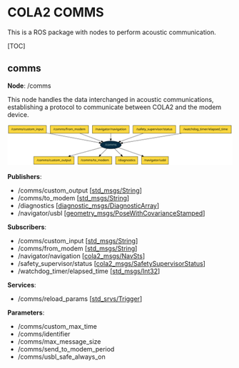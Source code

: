 # COLA2 COMMS

This is a ROS package with nodes to perform acoustic communication.

[TOC]

[//]: <> (comms start)

## comms

**Node**: /comms

This node handles the data interchanged in acoustic communications, establishing a protocol to communicate between COLA2 and the modem device.

![comms](doc/readme/comms.svg)

**Publishers**:

* /comms/custom_output [[std_msgs/String](http://docs.ros.org/melodic/api/std_msgs/html/msg/String.html)]
* /comms/to_modem [[std_msgs/String](http://docs.ros.org/melodic/api/std_msgs/html/msg/String.html)]
* /diagnostics [[diagnostic_msgs/DiagnosticArray](http://docs.ros.org/melodic/api/diagnostic_msgs/html/msg/DiagnosticArray.html)]
* /navigator/usbl [[geometry_msgs/PoseWithCovarianceStamped](http://docs.ros.org/melodic/api/geometry_msgs/html/msg/PoseWithCovarianceStamped.html)]

**Subscribers**:

* /comms/custom_input [[std_msgs/String](http://docs.ros.org/melodic/api/std_msgs/html/msg/String.html)]
* /comms/from_modem [[std_msgs/String](http://docs.ros.org/melodic/api/std_msgs/html/msg/String.html)]
* /navigator/navigation [[cola2_msgs/NavSts](http://api.iquarobotics.com/202010/api/cola2_msgs/html/msg/NavSts.html)]
* /safety_supervisor/status [[cola2_msgs/SafetySupervisorStatus](http://api.iquarobotics.com/202010/api/cola2_msgs/html/msg/SafetySupervisorStatus.html)]
* /watchdog_timer/elapsed_time [[std_msgs/Int32](http://docs.ros.org/melodic/api/std_msgs/html/msg/Int32.html)]

**Services**:

* /comms/reload_params [[std_srvs/Trigger](http://docs.ros.org/melodic/api/std_srvs/html/srv/Trigger.html)]

**Parameters**:

* /comms/custom_max_time
* /comms/identifier
* /comms/max_message_size
* /comms/send_to_modem_period
* /comms/usbl_safe_always_on

[//]: <> (comms end)
